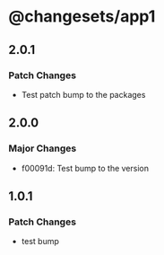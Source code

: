 # @changesets/app1

## 2.0.1

### Patch Changes

- Test patch bump to the packages

## 2.0.0

### Major Changes

- f00091d: Test bump to the version

## 1.0.1

### Patch Changes

- test bump

